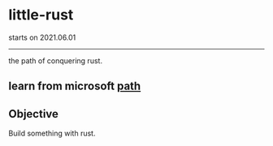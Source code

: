 # little-rust

starts on 2021.06.01

---

the path of conquering rust.

## learn from microsoft [path](https://docs.microsoft.com/en-us/learn/paths/rust-first-steps/)

## Objective

Build something with rust.
